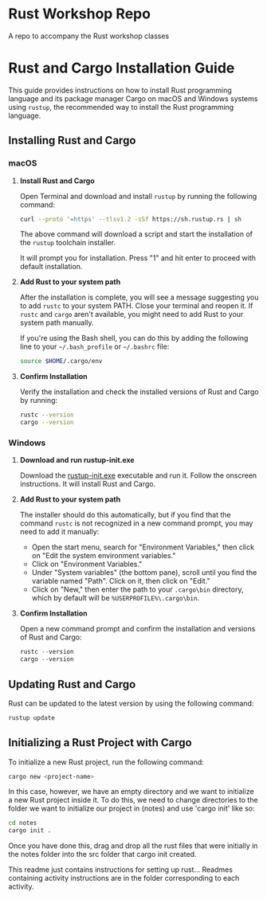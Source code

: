 # Rust Workshop Repo

A repo to accompany the Rust workshop classes

# Rust and Cargo Installation Guide

This guide provides instructions on how to install Rust programming language and its package manager Cargo on macOS and Windows systems using `rustup`, the recommended way to install the Rust programming language.

## Installing Rust and Cargo
### macOS

1. **Install Rust and Cargo**

    Open Terminal and download and install `rustup` by running the following command:

    ```bash
    curl --proto '=https' --tlsv1.2 -sSf https://sh.rustup.rs | sh
    ```

    The above command will download a script and start the installation of the `rustup` toolchain installer.

    It will prompt you for installation. Press "1" and hit enter to proceed with default installation.

2. **Add Rust to your system path**

    After the installation is complete, you will see a message suggesting you to add `rustc` to your system PATH. Close your terminal and reopen it. If `rustc` and `cargo` aren't available, you might need to add Rust to your system path manually.

    If you're using the Bash shell, you can do this by adding the following line to your `~/.bash_profile` or `~/.bashrc` file:

    ```bash
    source $HOME/.cargo/env
    ```

3. **Confirm Installation**

    Verify the installation and check the installed versions of Rust and Cargo by running:

    ```bash
    rustc --version
    cargo --version
    ```

### Windows

1. **Download and run rustup-init.exe**

    Download the [rustup-init.exe](https://win.rustup.rs/) executable and run it. Follow the onscreen instructions. It will install Rust and Cargo.

2. **Add Rust to your system path**

    The installer should do this automatically, but if you find that the command `rustc` is not recognized in a new command prompt, you may need to add it manually:

    - Open the start menu, search for "Environment Variables," then click on "Edit the system environment variables."
    - Click on "Environment Variables."
    - Under "System variables" (the bottom pane), scroll until you find the variable named "Path". Click on it, then click on "Edit."
    - Click on "New," then enter the path to your `.cargo\bin` directory, which by default will be `%USERPROFILE%\.cargo\bin`.

3. **Confirm Installation**

    Open a new command prompt and confirm the installation and versions of Rust and Cargo:

    ```powershell
    rustc --version
    cargo --version
    ```

## Updating Rust and Cargo

Rust can be updated to the latest version by using the following command:

```bash
rustup update
```

## Initializing a Rust Project with Cargo

To initialize a new Rust project, run the following command:

```bash
cargo new <project-name>
```

In this case, however, we have an empty directory and we want to initialize a new Rust project inside it. To do this, we need to change directories to the folder we want to initialize our project in (notes) and use 'cargo init' like so:


```bash
cd notes
cargo init .
```

Once you have done this, drag and drop all the rust files that were initially in the notes folder into the src folder that cargo init created.

This readme just contains instructions for setting up rust...
Readmes containing activity instructions are in the folder corresponding to each activity.
